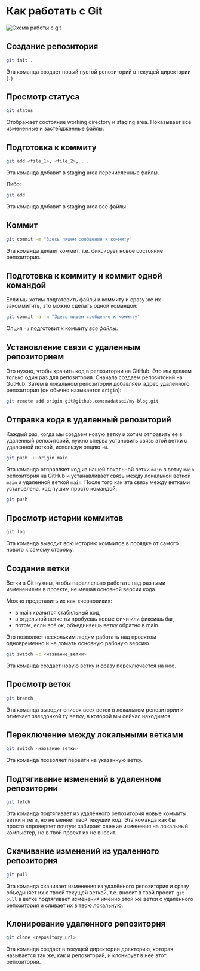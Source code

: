 # Как работать с Git

![Схема работы с git](https://i.sstatic.net/sVRU5.png)

## Создание репозитория

```bash
git init .
```

Эта команда создает новый пустой репозиторий в текущей директории (`.`)

## Просмотр статуса

```bash
git status
```

Отображает состояние working directory и staging area. Показывает все измененные и застейдженные файлы.

## Подготовка к коммиту

```bash
git add <file_1>, <file_2>, ...
```

Эта команда добавит в staging area перечисленные файлы.

Либо:

```bash
git add .
```

Эта команда добавит в staging area все файлы.

## Коммит

```bash
git commit -m "Здесь пишем сообщение к коммиту"
```

Эта команда делает коммит, т.е. фиксирует новое состояние репозитория.

## Подготовка к коммиту и коммит одной командой

Если мы хотим подготовить файлы к коммиту и сразу же их закоммитить, это можно сделать одной командой:

```bash
git commit -a -m "Здесь пишем сообщение к коммиту"
```

Опция `-a` подготовит к коммиту *все файлы*.

## Установление связи с удаленным репозиторием

Это нужно, чтобы хранить код в репозитории на GitHub. Это мы делаем только один раз для репозитория. Сначала создаем репозитоний на GutHub. Затем в локальном репозитории добавляем адрес удаленного репозитория (он обычно называется `origin`):

```bash
git remote add origin git@github.com:madatsci/my-blog.git
```

## Отправка кода в удаленный репозиторий

Каждый раз, когда мы создаем новую ветку и хотим отправить ее в удаленный репозиторий, нужно сперва установить связь этой ветки с удаленной веткой, используя опцию `-u`.

```bash
git push -u origin main
```

Эта команда отправляет код из нашей локальной ветки `main` в ветку `main` репозитория на GitHub и устанавливает связь между локальной веткой `main` и удаленной веткой `main`. После того как эта связь между ветками установлена, код пушим просто командой:

```bash
git push
```

## Просмотр истории коммитов

```bash
git log
```

Эта команда выводит всю историю коммитов в порядке от самого нового к самому старому.

## Создание ветки

Ветки в Git нужны, чтобы параллельно работать над разными изменениями в проекте, не мешая основной версии кода.

Можно представить их как «черновики»:
- в main хранится стабильный код,
- в отдельной ветке ты пробуешь новые фичи или фиксишь баг,
- потом, если всё ок, объединяешь ветку обратно в main.

Это позволяет нескольким людям работать над проектом одновременно и не ломать основную рабочую версию.

```bash
git switch -c <название_ветки>
```

Эта команда создает новую ветку и сразу переключается на нее.

## Просмотр веток

```bash
git branch
```

Эта команда выводит список всех веток в локальном репозитории и отмечает звездочкой ту ветку, в которой мы сейчас находимся

## Переключение между локальными ветками

```bash
git switch <название_ветки>
```

Эта команда позволяет перейти на указанную ветку.

## Подтягивание изменений в удаленном репозитории

```bash
git fetch
```

Эта команда подтягивает из удалённого репозитория новые коммиты, ветки и теги, но не меняет твой текущий код. Эта команда как бы просто «проверяет почту»: забирает свежие изменения на локальный компьютер, но в твой проект их не вносит.

## Скачивание изменений из удаленного репозитория

```bash
git pull
```

Эта команда скачивает изменения из удалённого репозитория и сразу объединяет их с твоей текущей веткой, т.е. вносит в твой проект. `git pull` в ветке подтягивает изменения именно этой же ветки с удалённого репозитория и сливает их в твою локальную.

## Клонирование удаленного репозитория

```bash
git clone <repository_url>
```

Эта команда создает в текущей директории дректорию, которая называется так же, как и репозиторий, и клонирует в нее этот репозиторий.
